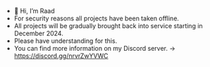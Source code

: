 - 👋 Hi, I’m Raad
- For security reasons all projects have been taken offline.
- All projects will be gradually brought back into service starting in December 2024.
- Please have understanding for this.
- You can find more information on my Discord server. -> https://discord.gg/nrvrZwYVWC

<!---
Raadrsr/Raadrsr is a ✨ special ✨ repository because its `README.md` (this file) appears on your GitHub profile.
You can click the Preview link to take a look at your changes.
--->
